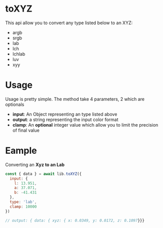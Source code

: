 # toXYZ

This api allow you to convert any type listed below to an XYZ:

- argb
- srgb
- lab
- lch
- lchlab
- luv
- xyy

# Usage

Usage is pretty simple. The method take 4 parameters, 2 which are optionals

- **input**: An Object representing an type <T> listed above
- **output**: a string representing the input color format
- **clamp**: An **optional** integer value which allow you to limit the precision of final value

# Eample

Converting an **Xyz to an Lab**

```js
const { data } = await lib.toXYZ({
  input: {
    l: 13.951,
    a: 37.071,
    b: -41.431
  },
  type: 'lab',
  clamp: 10000
})

// output: { data: { xyz: { x: 0.0349, y: 0.0172, z: 0.1097}}}
```